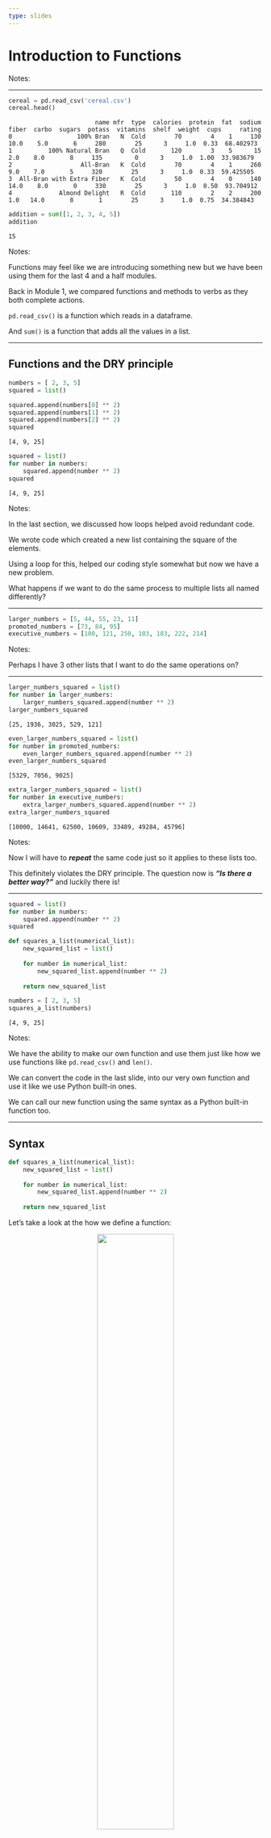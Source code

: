 ```yaml
---
type: slides
---
```


# Introduction to Functions

Notes: <br>

---

``` python
cereal = pd.read_csv('cereal.csv')
cereal.head()
```

```out
                        name mfr  type  calories  protein  fat  sodium  fiber  carbo  sugars  potass  vitamins  shelf  weight  cups     rating
0                  100% Bran   N  Cold        70        4    1     130   10.0    5.0       6     280        25      3     1.0  0.33  68.402973
1          100% Natural Bran   Q  Cold       120        3    5      15    2.0    8.0       8     135         0      3     1.0  1.00  33.983679
2                   All-Bran   K  Cold        70        4    1     260    9.0    7.0       5     320        25      3     1.0  0.33  59.425505
3  All-Bran with Extra Fiber   K  Cold        50        4    0     140   14.0    8.0       0     330        25      3     1.0  0.50  93.704912
4             Almond Delight   R  Cold       110        2    2     200    1.0   14.0       8       1        25      3     1.0  0.75  34.384843
```

``` python
addition = sum([1, 2, 3, 4, 5])
addition
```

```out
15
```

Notes:

Functions may feel like we are introducing something new but we have
been using them for the last 4 and a half modules.

Back in Module 1, we compared functions and methods to verbs as they
both complete actions.

`pd.read_csv()` is a function which reads in a dataframe.

And `sum()` is a function that adds all the values in a list.

---

## Functions and the DRY principle

``` python
numbers = [ 2, 3, 5]
squared = list()

squared.append(numbers[0] ** 2)
squared.append(numbers[1] ** 2)
squared.append(numbers[2] ** 2)
squared
```

```out
[4, 9, 25]
```

``` python
squared = list()
for number in numbers: 
    squared.append(number ** 2)
squared
```

```out
[4, 9, 25]
```

Notes:

In the last section, we discussed how loops helped avoid redundant code.

We wrote code which created a new list containing the square of the
elements.

Using a loop for this, helped our coding style somewhat but now we have
a new problem.

What happens if we want to do the same process to multiple lists all
named differently?

---

``` python
larger_numbers = [5, 44, 55, 23, 11]
promoted_numbers = [73, 84, 95]
executive_numbers = [100, 121, 250, 103, 183, 222, 214]
```

Notes:

Perhaps I have 3 other lists that I want to do the same operations on?

---

``` python
larger_numbers_squared = list()
for number in larger_numbers: 
    larger_numbers_squared.append(number ** 2)
larger_numbers_squared
```

```out
[25, 1936, 3025, 529, 121]
```

``` python
even_larger_numbers_squared = list()
for number in promoted_numbers: 
    even_larger_numbers_squared.append(number ** 2)
even_larger_numbers_squared
```

```out
[5329, 7056, 9025]
```

``` python
extra_larger_numbers_squared = list()
for number in executive_numbers: 
    extra_larger_numbers_squared.append(number ** 2)
extra_larger_numbers_squared
```

```out
[10000, 14641, 62500, 10609, 33489, 49284, 45796]
```

Notes:

Now I will have to ***repeat*** the same code just so it applies to
these lists too.

This definitely violates the DRY principle. The question now is ***“Is
there a better way?”*** and luckily there is\!

---

``` python
squared = list()
for number in numbers: 
    squared.append(number ** 2)
squared
```

``` python
def squares_a_list(numerical_list):
    new_squared_list = list()
    
    for number in numerical_list:
        new_squared_list.append(number ** 2)
    
    return new_squared_list
```

``` python
numbers = [ 2, 3, 5]
squares_a_list(numbers)
```

```out
[4, 9, 25]
```

Notes:

We have the ability to make our own function and use them just like how
we use functions like `pd.read_csv()` and `len()`.

We can convert the code in the last slide, into our very own function
and use it like we use Python built-in ones.

We can call our new function using the same syntax as a Python built-in
function too.

---

## Syntax

``` python
def squares_a_list(numerical_list):
    new_squared_list = list()
    
    for number in numerical_list:
        new_squared_list.append(number ** 2)
    
    return new_squared_list
```

Let’s take a look at the how we define a function:

<center>

<img src='/module5/function-def.png' width="55%">

</center>

Notes:

Let’s take a look at the how we define a function:

  - `def` is a python keyword that tells Python that anything indented
    after this belongs to a function.

  - Next we give it a **Function name**. Like any object, we need to
    name it.
    
      - In this case, we have named our function `squares_a_list`.  
      - We cannot name it any existing function names.

  - Following our function name we specify any **Parameters/Arguments**
    that the function requires.
    
      - Python calls these “**parameters**” however, we have been
        calling these “**arguments**”.  
      - This is what the function needs as an input in order for us to
        perform some actions on an existing object.  
      - We can have multiple parameters or no parameters at all.
      - In our function, we have a single parameter named
        `numerical_list`.

  - Lastly, we end the line with a **Colon**
    
      - Just like loops and conditionals, a function required its first
        defining line to end with a colon.

---

<center>

<img src='/module5/function-rest.png' width="60%">

</center>

``` python
def not_a_great_function(numerical_list):
    new_squared_list = list()
    for number in numerical_list:
        new_squared_list.append(number ** 2)
    new_squared_list
```

``` python
not_a_great_function([1, 2, 3])
```

Notes:

In the body of a function, all the code is indented 4 spaces and further
indented for loops and conditions.

The `return` statement is crucial to a function for returning a desired
output.

In our previous function, a new list was returned.

If the function does not return anything then you won’t get a value to
assign to an object.

It does all the work, but never sends the result back to the code that
called it.

(See no value is returned when we call it\!)

---

``` python
def squares_a_list(numerical_list):
    new_squared_list = list()
    
    for number in numerical_list:
        new_squared_list.append(number ** 2)
    
    return new_squared_list
```

Notes:

We can now call this function and specify each of our lists of interest
as the input argument:

  - `numbers`
  - `larger_numbers`
  - `promoted_numbers`
  - `executive_numbers`

---

``` python
numbers = [ 1, 2, 3, 4]
squares_a_list(numbers)
```

```out
[1, 4, 9, 16]
```

``` python
larger_numbers = [5, 44, 55, 23, 11]
squares_a_list(larger_numbers)
```

```out
[25, 1936, 3025, 529, 121]
```

``` python
promoted_numbers = [73, 84, 95]
squares_a_list(promoted_numbers)
```

```out
[5329, 7056, 9025]
```

``` python
executive_numbers = [100, 121, 250, 103, 183, 222, 214]
squares_a_list(executive_numbers)
```

```out
[10000, 14641, 62500, 10609, 33489, 49284, 45796]
```

Notes:

This function now is recycled on all of our lists and meets the DRY
principle.

---

``` python
numbers = [ 1, 2, 3, 4]
larger_numbers = [5, 44, 55, 23, 11]
promoted_numbers = [73, 84, 95]
executive_numbers = [100, 121, 250, 103, 183, 222, 214]
```

``` python
for list_of_numbers in [numbers, larger_numbers, promoted_numbers, executive_numbers]:
    print(squares_a_list(list_of_numbers))
```

```out
[1, 4, 9, 16]
[25, 1936, 3025, 529, 121]
[5329, 7056, 9025]
[10000, 14641, 62500, 10609, 33489, 49284, 45796]
```

Notes:

We could get even more fancy, and put all the lists into one large list
(so now you have a list of lists).

Then you could loop over the list and call the function each time.

This example leads us to our next point.

Just because we ***could*** do this, doesn’t necessarily mean we
***should***.

---

## Designing Good Functions

There is some ambiguity for how and when to design a function.

  - Should `squares_a_list()` be a function if I’m only ever using it
    once?
  - Should the loop be inside the function, or outside?

<!-- end list -->

``` python
def squares_a_list(numerical_list):
    new_squared_list = list()
    
    for number in numerical_list:
        new_squared_list.append(number ** 2)
    
    return new_squared_list
```

Notes:

There is some ambiguity for how and when to design a function.  
For instance:

  - Should `squares_a_list()` be a function if I’m only ever using it
    once? What about Twice?
  - Should the loop be inside the function, or outside?

This comes down to personal opinion.

Some may say that the function `squares_a_list()` does a bit too much to
keep things understandable.

Designing effective functions will be discussed in Module 6.

---

# Let’s apply what we learned\!

Notes: <br>

